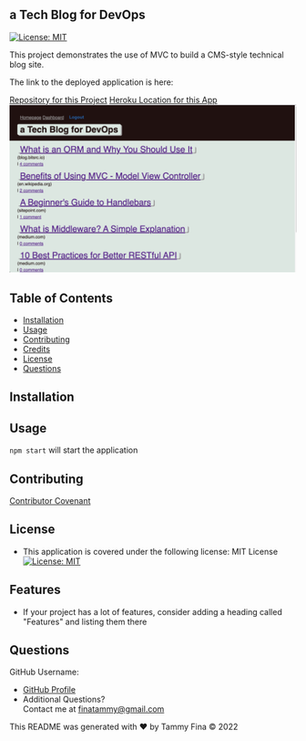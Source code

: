  
##  a Tech Blog for DevOps
 [![License: MIT](https://img.shields.io/badge/License-MIT-yellow.svg)](https://opensource.org/licenses/MIT)

This project demonstrates the use of MVC to build a CMS-style technical blog site.  

The link to the deployed application is here:

[Repository for this Project](https://github.com/trfina/tech-blog)
[Heroku Location for this App](https://pure-shore-75804.herokuapp.com/)
![Finished Mock Up](./public/tech-blog-screen.png)

## Table of Contents
* [Installation](#installation)
* [Usage](#usage)
* [Contributing](#contributing)
* [Credits](#credits)
* [License](#license)
* [Questions](#questions)

## Installation


## Usage
`npm start` will start the application

## Contributing
[Contributor Covenant](https://www.contributor-covenant.org/) 
    
## License
- This application is covered under the following license: MIT License
  [![License: MIT](https://img.shields.io/badge/License-MIT-yellow.svg)](https://opensource.org/licenses/MIT)

## Features

- If your project has a lot of features, consider adding a heading called "Features" and listing them there

## Questions

GitHub Username:
  
- [GitHub Profile](https://github.com/trfina)
- Additional Questions?  
Contact me at finatammy@gmail.com

 This README was generated with ❤️ by Tammy Fina © 2022
